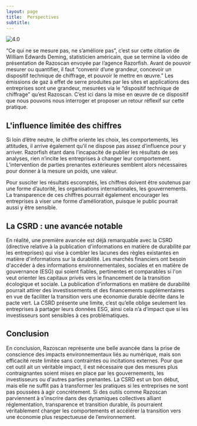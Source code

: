 ```yaml
---
layout: page
title:  Perspectives
subtitle:   
---
```

![4.0](https://tinmarrr.github.io/photos/4.0.png)

“Ce qui ne se mesure pas, ne s’améliore pas”, c’est sur cette citation de William Edwards Deming, statisticien américain, que se termine la vidéo de présentation de Razoscan envoyée par l’agence Razorfish. Avant de pouvoir mesurer ou quantifier, il faut  “convenir d’une grandeur, concevoir un dispositif technique de chiffrage, et pouvoir le mettre en œuvre.” Les émissions de gaz à effet de serre produites par les sites et applications des entreprises sont une grandeur, mesurées via le “dispositif technique de chiffrage” qu’est Razoscan. C’est ici dans la mise en œuvre de ce dispositif que nous pouvons nous interroger et proposer un retour réflexif sur cette pratique.

## L'influence limitée des chiffres

Si loin d’être neutre, le chiffre oriente les choix, les comportements, les attitudes, il arrive également qu’il ne dispose pas assez d’influence pour y arriver. Razorfish étant dans l’incapacité de publier les résultats de ses analyses, rien n’incite les entreprises à changer leur comportement. L’intervention de parties prenantes extérieures semblent alors nécessaires pour donner à la mesure un poids, une valeur. 

Pour susciter les résultats escomptés, les chiffres doivent être soutenus par une forme d’autorité, les organisations internationales, les gouvernements. La transparence de ces chiffres pourrait également encourager les entreprises à viser une forme d’amélioration, puisque le public pourrait aussi y être sensible.

## La CSRD : une avancée notable

En réalité, une première avancée est déjà remarquable avec la CSRD (directive relative à la publication d'informations en matière de durabilité par les entreprises) qui vise à combler les lacunes des règles existantes en matière d'informations sur la durabilité. Les marchés financiers ont besoin d'accéder à des informations environnementales, sociales et en matière de gouvernance (ESG) qui soient fiables, pertinentes et comparables si l'on veut orienter les capitaux privés vers le financement de la transition écologique et sociale. La publication d'informations en matière de durabilité pourrait attirer des investissements et des financements supplémentaires en vue de faciliter la transition vers une économie durable décrite dans le pacte vert. La CSRD présente une limite, c’est qu’elle oblige seulement les entreprises à partager leurs données ESG, ainsi cela n’a d’impact que si les investisseurs sont sensibles à ces problématiques.

## Conclusion

En conclusion, Razoscan représente une belle avancée dans la prise de conscience des impacts environnementaux liés au numérique, mais son efficacité reste limitée sans contraintes ou incitations externes. Pour que cet outil ait un véritable impact, il est nécessaire que des mesures plus contraignantes soient mises en place par les gouvernements, les investisseurs ou d'autres parties prenantes. La CSRD est un bon début, mais elle ne suffit pas à transformer les pratiques si les entreprises ne sont pas poussées à agir concrètement. Si des outils comme Razoscan parviennent à s'inscrire dans des dynamiques collectives alliant réglementation, transparence et transition durable, ils pourraient véritablement changer les comportements et accélérer la transition vers une économie plus respectueuse de l’environnement.
